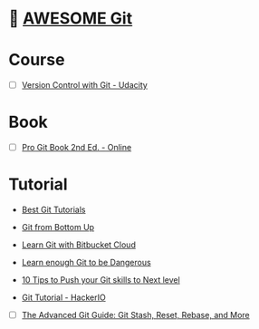 # :gem: [AWESOME Git](https://github.com/dictcp/awesome-git)

# Course
- [ ] [Version Control with Git - Udacity](https://www.udacity.com/course/version-control-with-git--ud123)

# Book
- [ ] [Pro Git Book 2nd Ed. - Online](https://git-scm.com/book/en/v2)

# Tutorial
* [Best Git Tutorials](https://gist.github.com/jaseemabid/1321592)
* [Git from Bottom Up](https://jwiegley.github.io/git-from-the-bottom-up/)

* [Learn Git with Bitbucket Cloud](https://www.atlassian.com/git/tutorials/learn-git-with-bitbucket-cloud)
* [Learn enough Git to be Dangerous](https://www.learnenough.com/git-tutorial)

* [10 Tips to Push your Git skills to Next level](https://www.sitepoint.com/10-tips-git-next-level/)
* [Git Tutorial -  HackerIO](https://hackr.io/tutorials/learn-git)
- [ ] [The Advanced Git Guide: Git Stash, Reset, Rebase, and More](https://www.toptal.com/git/the-advanced-git-guide)

